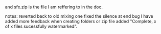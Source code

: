 
and sfx.zip is the file I am reffering to in the doc.


notes:
	reverted back to old mixing one
	fixed the silence at end bug
	I have added more feedback when creating folders or zip file
	added "Complete, x of x files sucessfully watermarked". 
